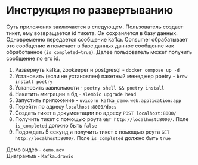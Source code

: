# Инструкция по развертыванию

Суть приложения заключается в следующем. Пользователь создает тикет, ему возвращается id тикета. Он сохраняется в базу данных. Одновременно передается сообщение kafka. Consumer обрабатывает это сообщение и помечает в базе данных данное сообщение как обработанное (`is_completed=true`). Далее пользователь может получить сообщение по его id.

1. Развернуть kafka, zookeeper и postgresql - `docker compose up -d`
2. Установить (если не установлен) пакетный менеджер poetry - `brew install poetry`
3. Установить зависимости - `poetry shell && poetry install`
4. Накатить миграции в бд - `alembic upgrade head`
5. Запустить приложение - `uvicorn kafka_demo.web.application:app`
6. Перейти по адресу `localhost:8000/docs`
7. Создать тикет в документации по адресу `POST localhost:8000/`
8. Получить тикет с помощью роута `GET http://localhost:8000/`. Поле `is_completed` должно быть `false`
9. Подождать 5 секунд и получить тикет с помощью роута `GET http://localhost:8000/`. Поле `is_completed` должно быть `true`

Демо видео - `demo.mov`  
Диаграмма - `Kafka.drawio`
